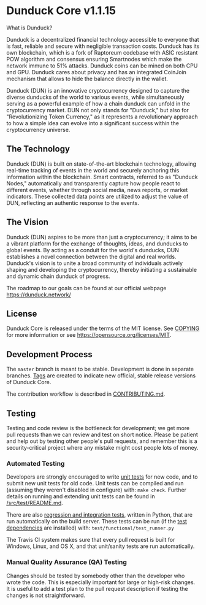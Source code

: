 Dunduck Core v1.1.15
===========================

What is Dunduck?

Dunduck is a decentralized financial technology accessible to everyone that is fast, reliable and
secure with negligible transaction costs. Dunduck has its own blockchain, which is a fork of
Raptoreum codebase with ASIC resistant POW algorithm and consensus ensuring Smartnodes
which make the network immune to 51% attacks. Dunduck coins can be mined on both CPU
and GPU. Dunduck cares about privacy and has an integrated CoinJoin mechanism that allows
to hide the balance directly in the wallet.

Dunduck (DUN) is an innovative cryptocurrency designed to capture the diverse dunducks of the world to various events,
while simultaneously serving as a powerful example of how a chain dunduck can unfold in the cryptocurrency market. 
DUN not only stands for "Dunduck," but also for "Revolutionizing Token Currency," 
as it represents a revolutionary approach to how a simple idea can evolve into a significant 
success within the cryptocurrency universe.



The Technology
-------

Dunduck (DUN) is built on state-of-the-art blockchain technology, allowing real-time tracking of events in the world
and securely anchoring this information within the blockchain. Smart contracts, 
referred to as "Dunduck Nodes," automatically and transparently capture how people react to different events,
whether through social media, news reports, or market indicators. These collected data points are utilized to 
adjust the value of DUN, reflecting an authentic response to the events.


The Vision
-------

Dunduck (DUN) aspires to be more than just a cryptocurrency; it aims to be a vibrant platform for the exchange
of thoughts, ideas, and dunducks to global events. By acting as a conduit for the world's dunducks, 
DUN establishes a novel connection between the digital and real worlds. Dunduck's vision is to unite a broad 
community of individuals actively shaping and developing the cryptocurrency, thereby 
initiating a sustainable and dynamic chain dunduck of progress.

The roadmap to our goals can be found at our official webpage https://dunduck.network/

License
-------

Dunduck Core is released under the terms of the MIT license. See [COPYING](COPYING) for more
information or see https://opensource.org/licenses/MIT.

Development Process
-------------------

The `master` branch is meant to be stable. Development is done in separate branches.
[Tags](https://github.com/Dunduck/Dunduck/tags) are created to indicate new official,
stable release versions of Dunduck Core.

The contribution workflow is described in [CONTRIBUTING.md](CONTRIBUTING.md).

Testing
-------

Testing and code review is the bottleneck for development; we get more pull
requests than we can review and test on short notice. Please be patient and help out by testing
other people's pull requests, and remember this is a security-critical project where any mistake might cost people
lots of money.

### Automated Testing

Developers are strongly encouraged to write [unit tests](src/test/README.md) for new code, and to
submit new unit tests for old code. Unit tests can be compiled and run
(assuming they weren't disabled in configure) with: `make check`. Further details on running
and extending unit tests can be found in [/src/test/README.md](/src/test/README.md).

There are also [regression and integration tests](/test), written
in Python, that are run automatically on the build server.
These tests can be run (if the [test dependencies](/test) are installed) with: `test/functional/test_runner.py`

The Travis CI system makes sure that every pull request is built for Windows, Linux, and OS X, and that unit/sanity tests are run automatically.

### Manual Quality Assurance (QA) Testing

Changes should be tested by somebody other than the developer who wrote the
code. This is especially important for large or high-risk changes. It is useful
to add a test plan to the pull request description if testing the changes is
not straightforward.
